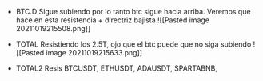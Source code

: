 * BTC.D
Sigue subiendo por lo tanto btc sigue hacia arriba.
Veremos que hace en esta resistencia + directriz bajista
![[Pasted image 20211019215508.png]]

* TOTAL
Resistiendo los 2.5T, ojo que el btc puede que no siga subiendo
![[Pasted image 20211019215633.png]]

* TOTAL2
Resis
BTCUSDT,
ETHUSDT,
ADAUSDT,
SPARTABNB,